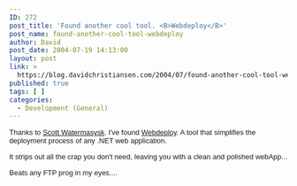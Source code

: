 ```yaml
---
ID: 272
post_title: 'Found another cool tool. <B>Webdeploy</B>'
post_name: found-another-cool-tool-webdeploy
author: David
post_date: 2004-07-19 14:13:00
layout: post
link: >
  https://blog.davidchristiansen.com/2004/07/found-another-cool-tool-webdeploy/
published: true
tags: [ ]
categories:
  - Development (General)
---
```

<p><font face="Arial" size="2">Thanks to <a href="http://scottwater.com/blog/archive/2004/07/15/12585.aspx">Scott Watermasysk</a>. I've found <a href="http://www.eworldui.net/files/webdeploy/webdeploy.zip">Webdeploy</a>. A tool that simplifies the deployment process of any .NET web application.</font></p>
<p><font face="Arial" size="2">It strips out all the crap you don't need, leaving you with a clean and polished webApp...</font></p>
<p><font face="Arial" size="2">Beats any FTP prog in my eyes....</font></p>
<p> </p>